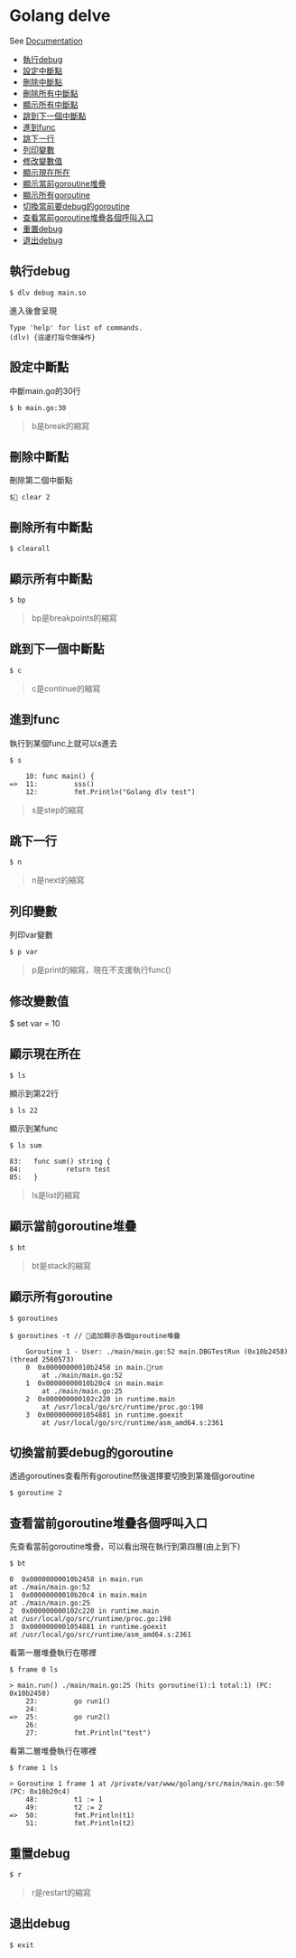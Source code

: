 # Golang delve

See [Documentation](https://github.com/derekparker/delve/blob/master/Documentation/cli/README.md)

- [執行debug](#%E5%9F%B7%E8%A1%8Cdebug)
- [設定中斷點](#%E8%A8%AD%E5%AE%9A%E4%B8%AD%E6%96%B7%E9%BB%9E)
- [刪除中斷點](#%E5%88%AA%E9%99%A4%E4%B8%AD%E6%96%B7%E9%BB%9E)
- [刪除所有中斷點](#%E5%88%AA%E9%99%A4%E6%89%80%E6%9C%89%E4%B8%AD%E6%96%B7%E9%BB%9E)
- [顯示所有中斷點](#%E9%A1%AF%E7%A4%BA%E6%89%80%E6%9C%89%E4%B8%AD%E6%96%B7%E9%BB%9E)
- [跳到下一個中斷點](#%E8%B7%B3%E5%88%B0%E4%B8%8B%E4%B8%80%E5%80%8B%E4%B8%AD%E6%96%B7%E9%BB%9E)
- [進到func](#%E9%80%B2%E5%88%B0func)
- [跳下一行](#%E8%B7%B3%E4%B8%8B%E4%B8%80%E8%A1%8C)
- [列印變數](#%E5%88%97%E5%8D%B0%E8%AE%8A%E6%95%B8)
- [修改變數值](#%E4%BF%AE%E6%94%B9%E8%AE%8A%E6%95%B8%E5%80%BC)
- [顯示現在所在](#%E9%A1%AF%E7%A4%BA%E7%8F%BE%E5%9C%A8%E6%89%80%E5%9C%A8)
- [顯示當前goroutine堆疊](#%E9%A1%AF%E7%A4%BA%E7%95%B6%E5%89%8Dgoroutine%E5%A0%86%E7%96%8A)
- [顯示所有goroutine](#%E9%A1%AF%E7%A4%BA%E6%89%80%E6%9C%89goroutine)
- [切換當前要debug的goroutine](#%E5%88%87%E6%8F%9B%E7%95%B6%E5%89%8D%E8%A6%81debug%E7%9A%84goroutine)
- [查看當前goroutine堆疊各個呼叫入口](#%E6%9F%A5%E7%9C%8B%E7%95%B6%E5%89%8Dgoroutine%E5%A0%86%E7%96%8A%E5%90%84%E5%80%8B%E5%91%BC%E5%8F%AB%E5%85%A5%E5%8F%A3)
- [重置debug](#%E9%87%8D%E7%BD%AEdebug)
- [退出debug](#%E9%80%80%E5%87%BAdebug)

## 執行debug

    $ dlv debug main.so

進入後會呈現

    Type 'help' for list of commands.
    (dlv) {這邊打指令做操作}

## 設定中斷點

中斷main.go的30行

    $ b main.go:30

> b是break的縮寫

## 刪除中斷點

刪除第二個中斷點

    $ clear 2

## 刪除所有中斷點

    $ clearall

## 顯示所有中斷點

    $ bp

> bp是breakpoints的縮寫

## 跳到下一個中斷點

    $ c

> c是continue的縮寫

## 進到func

執行到某個func上就可以s進去

    $ s
    
        10: func main() {
    =>  11:         sss()
        12:         fmt.Println("Golang dlv test")
    
> s是step的縮寫

## 跳下一行

    $ n

> n是next的縮寫

## 列印變數

列印var變數

    $ p var

> p是print的縮寫，現在不支援執行func()

## 修改變數值

$ set var = 10

## 顯示現在所在

    $ ls

顯示到第22行

    $ ls 22

顯示到某func

    $ ls sum

    83:   func sum() string {
    84:           return test
    85:   }


> ls是list的縮寫

## 顯示當前goroutine堆疊

    $ bt
    
> bt是stack的縮寫

## 顯示所有goroutine
    
    $ goroutines

    $ goroutines -t // 追加顯示各個goroutine堆疊

        Goroutine 1 - User: ./main/main.go:52 main.DBGTestRun (0x10b2458) (thread 2560573)
        0  0x00000000010b2458 in main.run
            at ./main/main.go:52
        1  0x00000000010b20c4 in main.main
            at ./main/main.go:25
        2  0x000000000102c220 in runtime.main
            at /usr/local/go/src/runtime/proc.go:198
        3  0x0000000001054881 in runtime.goexit
            at /usr/local/go/src/runtime/asm_amd64.s:2361

## 切換當前要debug的goroutine
    
透過goroutines查看所有goroutine然後選擇要切換到第幾個goroutine
    
    $ goroutine 2

## 查看當前goroutine堆疊各個呼叫入口

先查看當前goroutine堆疊，可以看出現在執行到第四層(由上到下)
    
    $ bt

    0  0x00000000010b2458 in main.run
    at ./main/main.go:52
    1  0x00000000010b20c4 in main.main
    at ./main/main.go:25
    2  0x000000000102c220 in runtime.main
    at /usr/local/go/src/runtime/proc.go:198
    3  0x0000000001054881 in runtime.goexit
    at /usr/local/go/src/runtime/asm_amd64.s:2361

看第一層堆疊執行在哪裡

    $ frame 0 ls

    > main.run() ./main/main.go:25 (hits goroutine(1):1 total:1) (PC: 0x10b2458)
        23:         go run1()
        24: 
    =>  25:         go run2()
        26: 
        27:         fmt.Println("test")

看第二層堆疊執行在哪裡

    $ frame 1 ls

    > Goroutine 1 frame 1 at /private/var/www/golang/src/main/main.go:50 (PC: 0x10b20c4)
        48:         t1 := 1
        49:         t2 := 2
    =>  50:         fmt.Println(t1)
        51:         fmt.Println(t2)

## 重置debug

    $ r

> r是restart的縮寫

## 退出debug

    $ exit 